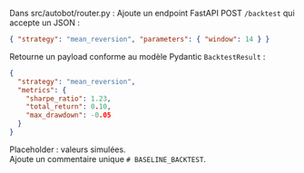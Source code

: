 Dans src/autobot/router.py :
Ajoute un endpoint FastAPI POST `/backtest` qui accepte un JSON :
```json
{ "strategy": "mean_reversion", "parameters": { "window": 14 } }
```
Retourne un payload conforme au modèle Pydantic `BacktestResult` :
```json
{
  "strategy": "mean_reversion",
  "metrics": {
    "sharpe_ratio": 1.23,
    "total_return": 0.10,
    "max_drawdown": -0.05
  }
}
```
Placeholder : valeurs simulées.  
Ajoute un commentaire unique `# BASELINE_BACKTEST`.
